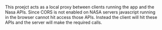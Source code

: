 This proejct acts as a local proxy between clients running the app and the Nasa APIs. Since CORS is not enabled on NASA servers javascript running in the browser cannot hit access those APIs. Instead the client will hit these APIs and the server will make the required calls.


